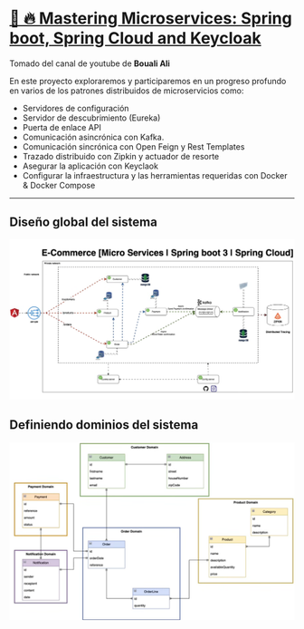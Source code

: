 # [🚀 🔥 Mastering Microservices: Spring boot, Spring Cloud and Keycloak](https://www.youtube.com/watch?v=jdeSV0GRvwI)

Tomado del canal de youtube de **Bouali Ali**

En este proyecto exploraremos y participaremos en un progreso profundo en varios de los patrones distribuidos de microservicios como:
- Servidores de configuración
- Servidor de descubrimiento (Eureka)
- Puerta de enlace API
- Comunicación asincrónica con Kafka.
- Comunicación sincrónica con Open Feign y Rest Templates
- Trazado distribuido con Zipkin y actuador de resorte
- Asegurar la aplicación con Keyclaok
- Configurar la infraestructura y las herramientas requeridas con Docker & Docker Compose

---

## Diseño global del sistema

![01.overview.png](assets/01.overview.png)

## Definiendo dominios del sistema

![02.relationship-between-entities.png](assets/02.relationship-between-entities.png)

